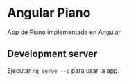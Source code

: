 # Angular Piano

App de Piano implementada en Angular.

## Development server

Ejecutar `ng serve --o` para usar la app.
